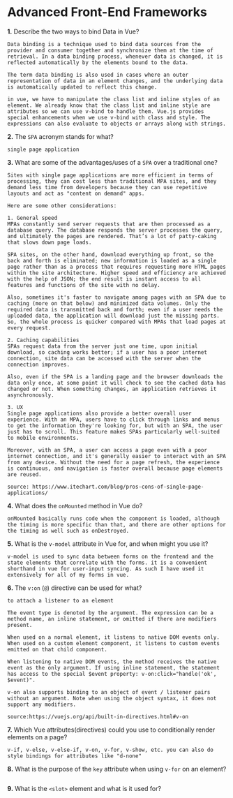 # Advanced Front-End Frameworks


**1.** Describe the two ways to bind Data in Vue?
<!-- enter you answer in the space below -->
```
Data binding is a technique used to bind data sources from the provider and consumer together and synchronize them at the time of retrieval. In a data binding process, whenever data is changed, it is reflected automatically by the elements bound to the data.

The term data binding is also used in cases where an outer representation of data in an element changes, and the underlying data is automatically updated to reflect this change.

in vue, we have to manipulate the class list and inline styles of an element. We already know that the class list and inline style are attributes so we can use v-bind to handle them. Vue.js provides special enhancements when we use v-bind with class and style. The expressions can also evaluate to objects or arrays along with strings.

```
**2.** The `SPA` acronym stands for what?
<!-- enter you answer in the space below -->
```
single page application
```
**3.** What are some of the advantages/uses of a `SPA` over a traditional one?
<!-- enter you answer in the space below -->
```
Sites with single page applications are more efficient in terms of processing, they can cost less than traditional MPA sites, and they demand less time from developers because they can use repetitive layouts and act as "content on demand" apps.

Here are some other considerations:

1. General speed
MPAs constantly send server requests that are then processed as a database query. The database responds the server processes the query, and ultimately the pages are rendered. That’s a lot of patty-caking that slows down page loads.

SPA sites, on the other hand, download everything up front, so the back and forth is eliminated; new information is loaded as a single page rather than as a process that requires requesting more HTML pages within the site architecture. Higher speed and efficiency are achieved with the help of JSON; the end result is instant access to all features and functions of the site with no delay.

Also, sometimes it's faster to navigate among pages with an SPA due to caching (more on that below) and minimized data volumes. Only the required data is transmitted back and forth; even if a user needs the uploaded data, the application will download just the missing parts. So, the whole process is quicker compared with MPAs that load pages at every request.

2. Caching capabilities
SPAs request data from the server just one time, upon initial download, so caching works better; if a user has a poor internet connection, site data can be accessed with the server when the connection improves.

Also, even if the SPA is a landing page and the browser downloads the data only once, at some point it will check to see the cached data has changed or not. When something changes, an application retrieves it asynchronously.

3. UX
Single page applications also provide a better overall user experience. With an MPA, users have to click through links and menus to get the information they're looking for, but with an SPA, the user just has to scroll. This feature makes SPAs particularly well-suited to mobile environments.

Moreover, with an SPA, a user can access a page even with a poor internet connection, and it's generally easier to interact with an SPA from any device. Without the need for a page refresh, the experience is continuous, and navigation is faster overall because page elements are reused.

source: https://www.itechart.com/blog/pros-cons-of-single-page-applications/

```
**4.** What does the `onMounted` method in Vue do?
<!-- enter you answer in the space below -->
```
onMounted basically runs code when the component is loaded, although the timing is more specific than that, and there are other options for the timing as well such as onDestroyed.
```
**5.** What is the `v-model` attribute in Vue for, and when might you use it?
<!-- enter you answer in the space below -->
```
v-model is used to sync data between forms on the frontend and the state elements that correlate with the forms. it is a convenient shorthand in vue for user-input syncing. As such I have used it extensively for all of my forms in vue. 
```
**6.** The `v:on` (`@`) directive can be used for what?
<!-- enter you answer in the space below -->
```
to attach a listener to an element

The event type is denoted by the argument. The expression can be a method name, an inline statement, or omitted if there are modifiers present.

When used on a normal element, it listens to native DOM events only. When used on a custom element component, it listens to custom events emitted on that child component.

When listening to native DOM events, the method receives the native event as the only argument. If using inline statement, the statement has access to the special $event property: v-on:click="handle('ok', $event)".

v-on also supports binding to an object of event / listener pairs without an argument. Note when using the object syntax, it does not support any modifiers.

source:https://vuejs.org/api/built-in-directives.html#v-on
```
**7.** Which Vue attributes(directives) could you use to conditionally render elements on a page?
<!-- enter you answer in the space below -->
```
v-if, v-else, v-else-if, v-on, v-for, v-show, etc. you can also do style bindings for attributes like "d-none"
```
**8.** What is the purpose of the `key` attribute when using `v-for` on an element?
<!-- enter you answer in the space below -->
```

```
**9.** What is the `<slot>` element and what is it used for?
<!-- enter you answer in the space below -->
```

```